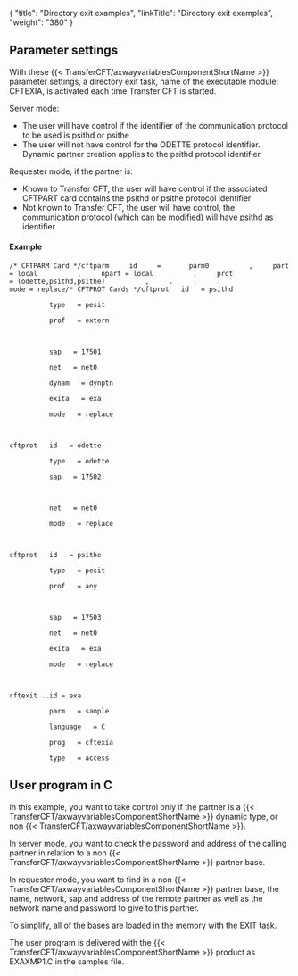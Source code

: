 {
    "title": "Directory  exit examples",
    "linkTitle": "Directory exit examples",
    "weight": "380"
}<span id="Parameter_Settings"></span>

## Parameter settings

With these {{< TransferCFT/axwayvariablesComponentShortName  >}} parameter settings, a directory exit task, name
of the executable module: CFTEXIA, is activated each time Transfer CFT
is started.

Server mode:

- The user will have
    control if the identifier of the communication protocol to be used is
    psithd or psithe
- The user will not
    have control for the ODETTE protocol identifier. Dynamic partner creation
    applies to the psithd protocol identifier

Requester mode, if the partner is:

- Known to Transfer
    CFT, the user will have control if the associated CFTPART card contains
    the psithd or psithe protocol identifier
- Not known to Transfer
    CFT, the user will have control, the communication protocol (which can
    be modified) will have psithd as identifier

#### Example

`/* CFTPARM Card */cftparm     id     =       parm0          ,     part = local          ,     npart = local          ,     prot = (odette,psithd,psithe)          ,     .     .     .     mode = replace/* CFTPROT Cards */cftprot   id   = psithd`

`          type   = pesit`

`          prof   = extern`

`       `

`          sap   = 17501`

`          net   = net0`

`          dynam   = dynptn`

`          exita   = exa`

`          mode   = replace`

` `

`cftprot   id   = odette`

`          type   = odette`

`          sap   = 17502`

` `

`          net   = net0`

`          mode   = replace`

` `

`cftprot   id   = psithe`

`          type   = pesit`

`          prof   = any`

`       `

`          sap   = 17503`

`          net   = net0`

`          exita   = exa`

`          mode   = replace`

` `

`cftexit ..id = exa`

`          parm   = sample`

`          language   = C`

`          prog   = cftexia`

`          type   = access`

<span id="User_program_in_C"></span>

## User program in C

In this example, you want to take control only if the partner
is a {{< TransferCFT/axwayvariablesComponentShortName  >}} dynamic type, or non {{< TransferCFT/axwayvariablesComponentShortName  >}}.

In server mode, you want to
check the password and address of the calling partner in relation to a
non {{< TransferCFT/axwayvariablesComponentShortName  >}} partner base.

In
requester mode, you want to find in a non {{< TransferCFT/axwayvariablesComponentShortName  >}}
partner base, the name, network, sap and address of the remote partner
as well as the network name and password to give to this partner.

To simplify, all of the bases are loaded in the memory with
the EXIT task.

The user program is delivered with the {{< TransferCFT/axwayvariablesComponentShortName  >}} product as EXAXMP1.C
in the samples file.
